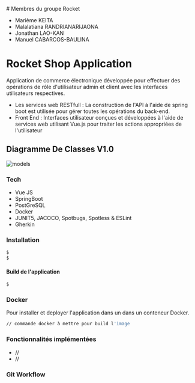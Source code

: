 # Membres du groupe Rocket
* Marième KEITA
* Malalatiana RANDRIANARIJAONA
* Jonathan LAO-KAN
* Manuel CABARCOS-BAULINA

# Rocket Shop Application
Application de commerce électronique développée pour effectuer des opérations de rôle d'utilisateur admin et client avec les interfaces utilisateurs respectives.

  - Les services web RESTfull : La construction de l'API à l'aide de spring boot est utilisée pour gérer toutes les opérations du back-end.
  - Front End : Interfaces utilisateur conçues et développées à l'aide de services web utilisant Vue.js pour traiter les actions appropriées de l'utilisateur

 ## Diagramme De Classes V1.0

 ![models](https://user-images.githubusercontent.com/55536171/79555437-e0eceb80-809f-11ea-9994-21374698a8c6.png)

### Tech

* Vue JS
* SpringBoot
* PostGreSQL
* Docker
* JUNIT5, JACOCO, Spotbugs, Spotless & ESLint
* Gherkin

### Installation

```sh
$
$
```

#### Build de l'application

```sh
$
```

### Docker
Pour installer et deployer l'application dans un dans un conteneur Docker.
```sh
// commande docker à mettre pour build l'image
```


### Fonctionnalités implémentées

 - //
 - //


### Git Workflow
